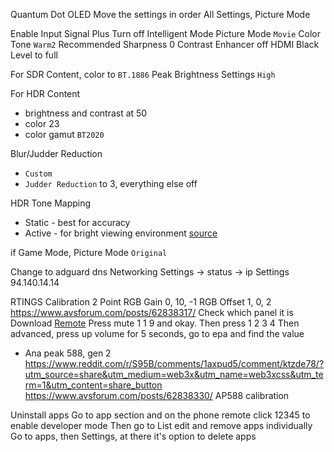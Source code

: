 Quantum Dot OLED
Move the settings in order
All Settings, Picture Mode

Enable Input Signal Plus
Turn off Intelligent Mode
Picture Mode `Movie`
Color Tone `Warm2`
Recommended Sharpness 0
Contrast Enhancer off
HDMI Black Level to full

For SDR Content, color to `BT.1886` 
Peak Brightness Settings `High`

For HDR Content
- brightness and contrast at 50
- color 23
- color gamut `BT2020`

Blur/Judder Reduction
- `Custom`
- `Judder Reduction` to 3, everything else off

HDR Tone Mapping
- Static - best for accuracy
- Active - for bright viewing environment [source](https://www.avsforum.com/posts/62838323/)

if Game Mode, Picture Mode `Original`

Change to adguard dns
Networking Settings -> status -> ip Settings
94.140.14.14

RTINGS Calibration
2 Point
RGB Gain 0, 10, -1
RGB Offset 1, 0, 2
https://www.avsforum.com/posts/62838317/ Check which panel it is
Download [Remote](https://play.google.com/store/apps/details?id=ir.remote.smg.tv)
Press mute 1 1 9 and okay. Then press 1 2 3 4
Then advanced, press up volume for 5 seconds, go to epa and find the value
- Ana peak 588, gen 2
https://www.reddit.com/r/S95B/comments/1axpud5/comment/ktzde78/?utm_source=share&utm_medium=web3x&utm_name=web3xcss&utm_term=1&utm_content=share_button
https://www.avsforum.com/posts/62838330/ AP588 calibration

Uninstall apps
Go to app section and on the phone remote click 12345 to enable developer mode
Then go to List edit and remove apps individually
Go to apps, then Settings, at there it's option to delete apps
